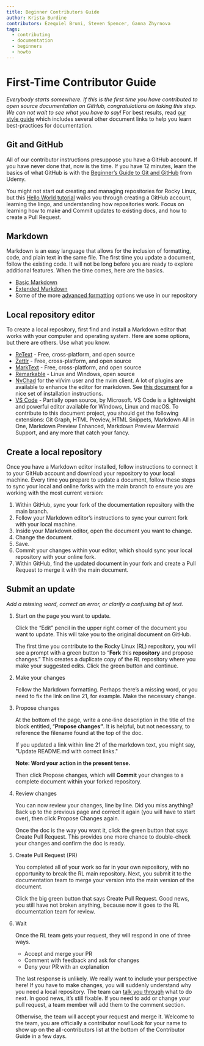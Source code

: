 ```yaml
---
title: Beginner Contributors Guide
author: Krista Burdine
contributors: Ezequiel Bruni, Steven Spencer, Ganna Zhyrnova
tags:
  - contributing
  - documentation
  - beginners
  - howto
---
```


# First-Time Contributor Guide

*Everybody starts somewhere. If this is the first time you have contributed to open source documentation on GitHub, congratulations on taking this step. We can not wait to see what you have to say!* For best results, read [our style guide](style_guide.md) which includes several other document links to help you learn best-practices for documentation.

## Git and GitHub

All of our contributor instructions presuppose you have a GitHub account. If you have never done that, now is the time. If you have 12 minutes, learn the basics of what GitHub is with the [Beginner’s Guide to Git and GitHub](https://www.udacity.com/blog/2015/06/a-beginners-git-github-tutorial.html) from Udemy.

You might not start out creating and managing repositories for Rocky Linux, but this [Hello World tutorial](https://docs.github.com/en/get-started/quickstart/hello-world) walks you through creating a GitHub account, learning the lingo, and understanding how repositories work. Focus on learning how to make and Commit updates to existing docs, and how to create a Pull Request.

## Markdown

Markdown is an easy language that allows for the inclusion of formatting, code, and plain text in the same file. The first time you update a document, follow the existing code. It will not be long before you are ready to explore additional features. When the time comes, here are the basics.

- [Basic Markdown](https://www.markdownguide.org/basic-syntax#code)
- [Extended Markdown](https://www.markdownguide.org/extended-syntax/#fenced-code-blocks)
- Some of the more [advanced formatting](https://docs.rockylinux.org/guides/contribute/rockydocs_formatting/) options we use in our repository

## Local repository editor

To create a local repository, first find and install a Markdown editor that works with your computer and operating system. Here are some options, but there are others. Use what you know.

- [ReText](https://github.com/retext-project/retext) - Free, cross-platform, and open source
- [Zettlr](https://www.zettlr.com/) - Free, cross-platform, and open source
- [MarkText](https://github.com/marktext/marktext) - Free, cross-platform, and open source
- [Remarkable](https://remarkableapp.github.io/) - Linux and Windows, open source
- [NvChad](https://nvchad.com/) for the vi/vim user and the nvim client. A lot of plugins are available to enhance the editor for markdown. See [this document](https://docs.rockylinux.org/books/nvchad/) for a nice set of installation instructions.
- [VS Code](https://code.visualstudio.com/) - Partially open source, by Microsoft. VS Code is a lightweight and powerful editor available for Windows, Linux and macOS. To contribute to this document project, you should get the following extensions: Git Graph, HTML Preview, HTML Snippets, Markdown All in One, Markdown Preview Enhanced, Markdown Preview Mermaid Support, and any more that catch your fancy.

## Create a local repository

Once you have a Markdown editor installed, follow instructions to connect it to your GitHub account and download your repository to your local machine. Every time you prepare to update a document, follow these steps to sync your local and online forks with the main branch to ensure you are working with the most current version:

1. Within GitHub, sync your fork of the documentation repository with the main branch.
2. Follow your Markdown editor’s instructions to sync your current fork with your local machine.
3. Inside your Markdown editor, open the document you want to change.
4. Change the document.
5. Save.
6. Commit your changes within your editor, which should sync your local repository with your online fork.
7. Within GitHub, find the updated document in your fork and create a Pull Request to merge it with the main document.

## Submit an update

*Add a missing word, correct an error, or clarify a confusing bit of text.*

1. Start on the page you want to update.

    Click the “Edit” pencil in the upper right corner of the document you want to update. This will take you to the original document on GitHub.

    The first time you contribute to the Rocky Linux (RL) repository, you will see a prompt with a green button to “**Fork** this **repository** and propose changes.” This creates a duplicate copy of the RL repository where you make your suggested edits. Click the green button and continue.

2. Make your changes

    Follow the Markdown formatting. Perhaps there’s a missing word, or you need to fix the link on line 21, for example. Make the necessary change.

3. Propose changes

    At the bottom of the page, write a one-line description in the title of the block entitled, “**Propose changes”**. It is helpful, but not necessary, to reference the filename found at the top of the doc.

    If you updated a link within line 21 of the markdown text, you might say, "Update README.md with correct links."

    **Note: Word your action in the present tense.**

    Then click Propose changes, which will **Commit** your changes to a complete document within your forked repository.

4. Review changes

    You can now review your changes, line by line. Did you miss anything? Back up to the previous page and correct it again (you will have to start over), then click Propose Changes again.

    Once the doc is the way you want it, click the green button that says Create Pull Request. This provides one more chance to double-check your changes and confirm the doc is ready.

5. Create Pull Request (PR)

    You completed all of your work so far in your own repository, with no opportunity to break the RL main repository. Next, you submit it to the documentation team to merge your version into the main version of the document.

    Click the big green button that says Create Pull Request. Good news, you still have not broken anything, because now it goes to the RL documentation team for review.

6. Wait

    Once the RL team gets your request, they will respond in one of three ways.

    - Accept and merge your PR
    - Comment with feedback and ask for changes
    - Deny your PR with an explanation

    The last response is unlikely. We really want to include your perspective here! If you have to make changes, you will suddenly understand why you need a local repository. The team can [talk you through](https://chat.rockylinux.org/rocky-linux/channels/documentation) what to do next. In good news, it’s still fixable. If you need to add or change your pull request, a team member will add them to the comment section.

    Otherwise, the team will accept your request and merge it. Welcome to the team, you are officially a contributor now! Look for your name to show up on the all-contributors list at the bottom of the Contributor Guide in a few days.
